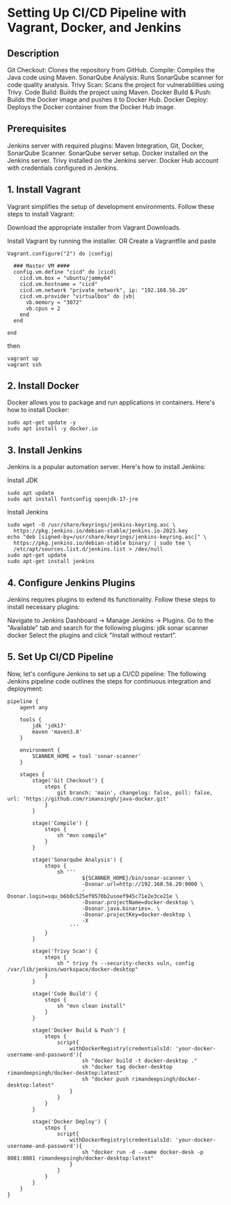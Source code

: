 # Setting Up CI/CD Pipeline with Vagrant, Docker, and Jenkins

## Description
Git Checkout: Clones the repository from GitHub.
Compile: Compiles the Java code using Maven.
SonarQube Analysis: Runs SonarQube scanner for code quality analysis.
Trivy Scan: Scans the project for vulnerabilities using Trivy.
Code Build: Builds the project using Maven.
Docker Build & Push: Builds the Docker image and pushes it to Docker Hub.
Docker Deploy: Deploys the Docker container from the Docker Hub image.

## Prerequisites
Jenkins server with required plugins: Maven Integration, Git, Docker, SonarQube Scanner.
SonarQube server setup.
Docker installed on the Jenkins server.
Trivy installed on the Jenkins server.
Docker Hub account with credentials configured in Jenkins.

## 1. Install Vagrant
Vagrant simplifies the setup of development environments. Follow these steps to install Vagrant:

Download the appropriate installer from Vagrant Downloads.

Install Vagrant by running the installer.
OR
Create a Vagrantfile and paste
```
Vagrant.configure("2") do |config|

  ### Master VM ####
  config.vm.define "cicd" do |cicd|
    cicd.vm.box = "ubuntu/jammy64"
    cicd.vm.hostname = "cicd"
    cicd.vm.network "private_network", ip: "192.168.56.20"
    cicd.vm.provider "virtualbox" do |vb|
      vb.memory = "3072"
      vb.cpus = 2
    end
  end
  
end
```
then
```
vagrant up
vagrant ssh
```

## 2. Install Docker
Docker allows you to package and run applications in containers. Here's how to install Docker:
```
sudo apt-get update -y
sudo apt install -y docker.io
```

## 3. Install Jenkins
Jenkins is a popular automation server. Here's how to install Jenkins:

Install JDK
```
sudo apt update
sudo apt install fontconfig openjdk-17-jre
```
Install Jenkins
```
sudo wget -O /usr/share/keyrings/jenkins-keyring.asc \
  https://pkg.jenkins.io/debian-stable/jenkins.io-2023.key
echo "deb [signed-by=/usr/share/keyrings/jenkins-keyring.asc]" \
  https://pkg.jenkins.io/debian-stable binary/ | sudo tee \
  /etc/apt/sources.list.d/jenkins.list > /dev/null
sudo apt-get update
sudo apt-get install jenkins
```

## 4. Configure Jenkins Plugins
Jenkins requires plugins to extend its functionality. Follow these steps to install necessary plugins:

Navigate to Jenkins Dashboard -> Manage Jenkins -> Plugins.
Go to the "Available" tab and search for the following plugins:
jdk
sonar scanner
docker
Select the plugins and click "Install without restart".

## 5. Set Up CI/CD Pipeline
Now, let's configure Jenkins to set up a CI/CD pipeline:
The following Jenkins pipeline code outlines the steps for continuous integration and deployment:
```
pipeline {
    agent any
    
    tools {
        jdk 'jdk17'
        maven 'maven3.8'
    }
    
    environment {
        SCANNER_HOME = tool 'sonar-scanner'
    }

    stages {
        stage('Git Checkout') {
            steps {
                git branch: 'main', changelog: false, poll: false, url: 'https://github.com/rimansingh/java-docker.git'
            }
        }
        
        stage('Compile') {
            steps {
                sh "mvn compile"
            }
        }
        
        stage('Sonarqube Analysis') {
            steps {
                sh ''' 
                        ${SCANNER_HOME}/bin/sonar-scanner \
                        -Dsonar.url=http://192.168.56.20:9000 \
                        -Dsonar.login=squ_b6b0c525ef9570b2usoef945c71e2e3ce21e \
                        -Dsonar.projectName=docker-desktop \
                        -Dsonar.java.binaries=. \
                        -Dsonar.projectKey=docker-desktop \
                        -X
                    '''
            }
        }
        
        stage('Trivy Scan') {
            steps {
                sh " trivy fs --security-checks vuln, config /var/lib/jenkins/workspace/docker-desktop"
            }
        }
        
        stage('Code Build') {
            steps {
                sh "mvn clean install"
            }
        }
        
        stage('Docker Build & Push') {
            steps {
                script{
                    withDockerRegistry(credentialsId: 'your-docker-username-and-password'){
                        sh "docker build -t docker-desktop ."
                        sh "docker tag docker-desktop rimandeepsingh/docker-desktop:latest"
                        sh "docker push rimandeepsingh/docker-desktop:latest"
                    }
                }
            }
        }
        
        stage('Docker Deploy') {
            steps {
                script{
                    withDockerRegistry(credentialsId: 'your-docker-username-and-password'){
                        sh "docker run -d --name docker-desk -p 8081:8081 rimandeepsingh/docker-desktop:latest"
                    }
                }
            }
        }
    }
}

```






